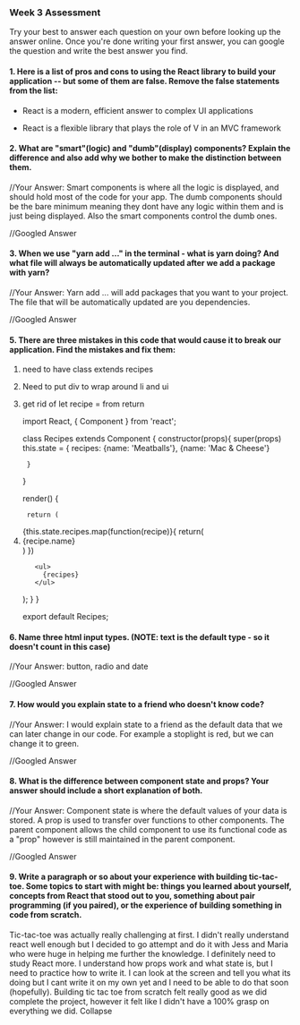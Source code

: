### Week 3 Assessment

Try your best to answer each question on your own before looking up the answer online. Once you're done writing your first answer, you can google the question and write the best answer you find.

#### 1. Here is a list of pros and cons to using the React library to build your application -- but some of them are false. Remove the false statements from the list:

<!-- - React was created to be simple, so that even people with minimal code experience could use it and create Single Page Applications (SPAs) -->
- React is a modern, efficient answer to complex UI applications
<!-- - React is a full stack framework for modern web applications -->
- React is a flexible library that plays the role of V in an MVC framework


 #### 2. What are "smart"(logic) and "dumb"(display) components? Explain the difference and also add why we bother to make the distinction between them.


 //Your Answer: Smart components is where all the logic is displayed, and should hold most of the code for your app. The dumb components should be the bare minimum meaning they dont have any logic within them and is just being displayed. Also the smart components control the dumb ones.


 //Googled Answer


#### 3. When we use "yarn add ..." in the terminal - what is yarn doing? And what file will always be automatically updated after we add a package with yarn?


 //Your Answer: Yarn add ... will add packages that you want to your project. The file that will be automatically updated are you dependencies.


 //Googled Answer


#### 5. There are three mistakes in this code that would cause it to break our application. Find the mistakes and fix them:

1) need to have class extends recipes
2) Need to put div to wrap around li and ui
3) get rid of let recipe = from return

    import React, { Component } from 'react';

    class Recipes extends Component {
      constructor(props){
        super(props)
        this.state = {
          recipes:
            {name: 'Meatballs'},
            {name: 'Mac & Cheese'}

        }
      }

      render() {

        return (
    <div>
        {this.state.recipes.map(function(recipe)}{
            return(
              <li key={recipe.name}>{recipe.name}</li>
            )
          })

          <ul>
            {recipes}
          </ul>
    </div>
        );
      }
    }

    export default Recipes;

#### 6. Name three html input types. (NOTE: text is the default type - so it doesn't count in this case)

 //Your Answer: button, radio and date


 //Googled Answer


 #### 7. How would you explain state to a friend who doesn't know code?

 //Your Answer: I would explain state to a friend as the default data that we can later change in our code. For example a stoplight is red, but we can change it to green.


 //Googled Answer


 #### 8. What is the difference between component state and props? Your answer should include a short explanation of both.


 //Your Answer: Component state is where the default values of your data is stored. A prop is used to transfer over functions to other components. The parent component allows the child component to use its functional code as a "prop" however is still maintained in the parent component.


 //Googled Answer


#### 9. Write a paragraph or so about your experience with building tic-tac-toe. Some topics to start with might be: things you learned about yourself, concepts from React that stood out to you, something about pair programming (if you paired), or the experience of building something in code from scratch.

Tic-tac-toe was actually really challenging at first. I didn't really understand react well enough but I decided to go attempt and do it with Jess and Maria who were huge in helping me further the knowledge. I definitely need to study React more. I understand how props work and what state is, but I need to practice how to write it. I can look at the screen and tell you what its doing but I cant write it on my own yet and I need to be able to do that soon (hopefully). Building tic tac toe from scratch felt really good as we did complete the project, however it felt like I didn't have a 100% grasp on everything we did.
Collapse
